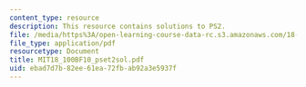 ```yaml
---
content_type: resource
description: This resource contains solutions to PS2.
file: /media/https%3A/open-learning-course-data-rc.s3.amazonaws.com/18-100b-analysis-i-fall-2010/ebad7d7b82ee61ea72fbab92a3e5937f_MIT18_100BF10_pset2sol.pdf
file_type: application/pdf
resourcetype: Document
title: MIT18_100BF10_pset2sol.pdf
uid: ebad7d7b-82ee-61ea-72fb-ab92a3e5937f
---
```


